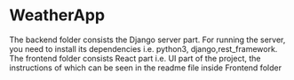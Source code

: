 # WeatherApp
The backend folder consists the Django server part. For running the server, you need to install its dependencies i.e. python3, django,rest_framework.
The frontend folder consists React part i.e. UI part of the project, the instructions of which can be seen in the readme file inside Frontend folder
